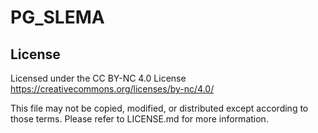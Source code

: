 # PG_SLEMA


## License

Licensed under the CC BY-NC 4.0 License https://creativecommons.org/licenses/by-nc/4.0/ 


This file may not be copied, modified, or distributed except according to those terms.
Please refer to LICENSE.md for more information.
